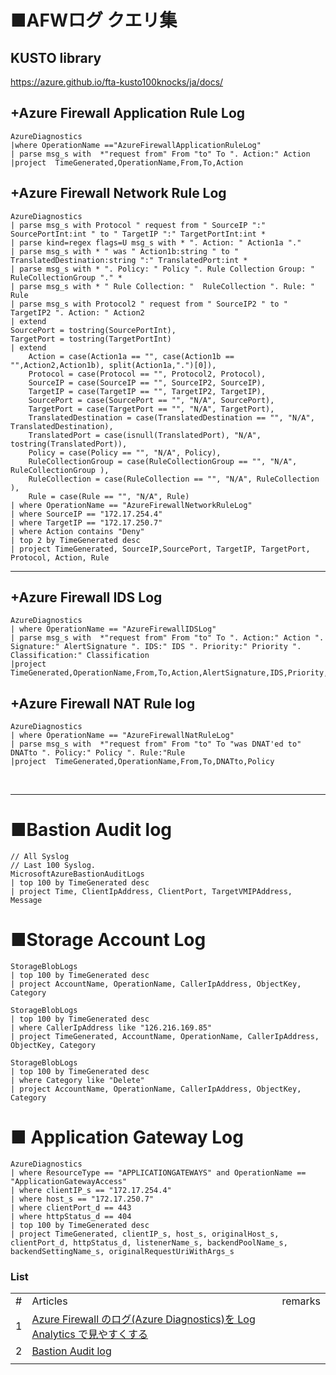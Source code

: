 
# **■AFWログ クエリ集**

## KUSTO library
https://azure.github.io/fta-kusto100knocks/ja/docs/


## +Azure Firewall Application Rule Log

```Kusto
AzureDiagnostics 
|where OperationName =="AzureFirewallApplicationRuleLog"
| parse msg_s with  *"request from" From "to" To ". Action:" Action
|project  TimeGenerated,OperationName,From,To,Action
```


## +Azure Firewall Network Rule Log

```Kusto
AzureDiagnostics
| parse msg_s with Protocol " request from " SourceIP ":" SourcePortInt:int " to " TargetIP ":" TargetPortInt:int *
| parse kind=regex flags=U msg_s with * ". Action: " Action1a "."
| parse msg_s with * " was " Action1b:string " to " TranslatedDestination:string ":" TranslatedPort:int *
| parse msg_s with * ". Policy: " Policy ". Rule Collection Group: " RuleCollectionGroup "." *
| parse msg_s with * " Rule Collection: "  RuleCollection ". Rule: " Rule
| parse msg_s with Protocol2 " request from " SourceIP2 " to " TargetIP2 ". Action: " Action2
| extend
SourcePort = tostring(SourcePortInt),
TargetPort = tostring(TargetPortInt)
| extend
    Action = case(Action1a == "", case(Action1b == "",Action2,Action1b), split(Action1a,".")[0]),
    Protocol = case(Protocol == "", Protocol2, Protocol),
    SourceIP = case(SourceIP == "", SourceIP2, SourceIP),
    TargetIP = case(TargetIP == "", TargetIP2, TargetIP),
    SourcePort = case(SourcePort == "", "N/A", SourcePort),
    TargetPort = case(TargetPort == "", "N/A", TargetPort),
    TranslatedDestination = case(TranslatedDestination == "", "N/A", TranslatedDestination), 
    TranslatedPort = case(isnull(TranslatedPort), "N/A", tostring(TranslatedPort)),
    Policy = case(Policy == "", "N/A", Policy),
    RuleCollectionGroup = case(RuleCollectionGroup == "", "N/A", RuleCollectionGroup ),
    RuleCollection = case(RuleCollection == "", "N/A", RuleCollection ),
    Rule = case(Rule == "", "N/A", Rule)
| where OperationName == "AzureFirewallNetworkRuleLog"
| where SourceIP == "172.17.254.4"
| where TargetIP == "172.17.250.7"
| where Action contains "Deny"
| top 2 by TimeGenerated desc
| project TimeGenerated, SourceIP,SourcePort, TargetIP, TargetPort, Protocol, Action, Rule
```

---

## +Azure Firewall IDS Log

```Kusto
AzureDiagnostics
| where OperationName == "AzureFirewallIDSLog"
| parse msg_s with  *"request from" From "to" To ". Action:" Action ". Signature:" AlertSignature ". IDS:" IDS ". Priority:" Priority ". Classification:" Classification
|project  TimeGenerated,OperationName,From,To,Action,AlertSignature,IDS,Priority,Classification
```

## +Azure Firewall NAT Rule log

```Kusto
AzureDiagnostics
| where OperationName == "AzureFirewallNatRuleLog"
| parse msg_s with  *"request from" From "to" To "was DNAT'ed to" DNATto ". Policy:" Policy ". Rule:"Rule
|project  TimeGenerated,OperationName,From,To,DNATto,Policy
```

<br>

---

# **■Bastion Audit log**

```Kusto
// All Syslog 
// Last 100 Syslog. 
MicrosoftAzureBastionAuditLogs 
| top 100 by TimeGenerated desc
| project Time, ClientIpAddress, ClientPort, TargetVMIPAddress, Message
```
# **■Storage Account Log**
```Kusto
StorageBlobLogs 
| top 100 by TimeGenerated desc
| project AccountName, OperationName, CallerIpAddress, ObjectKey, Category
```

```Kusto
StorageBlobLogs 
| top 100 by TimeGenerated desc
| where CallerIpAddress like "126.216.169.85"
| project TimeGenerated, AccountName, OperationName, CallerIpAddress, ObjectKey, Category
```

```Kusto
StorageBlobLogs 
| top 100 by TimeGenerated desc
| where Category like "Delete"
| project AccountName, OperationName, CallerIpAddress, ObjectKey, Category
```

# **■ Application Gateway Log**
```Kusto
AzureDiagnostics
| where ResourceType == "APPLICATIONGATEWAYS" and OperationName == "ApplicationGatewayAccess"
| where clientIP_s == "172.17.254.4"
| where host_s == "172.17.250.7"
| where clientPort_d == 443
| where httpStatus_d == 404
| top 100 by TimeGenerated desc
| project TimeGenerated, clientIP_s, host_s, originalHost_s, clientPort_d, httpStatus_d, listenerName_s, backendPoolName_s, backendSettingName_s, originalRequestUriWithArgs_s
```

### **List**
||||
|---|---|---|
|#|Articles|remarks|
|1|[Azure Firewall のログ(Azure Diagnostics)を Log Analytics で見やすくする](https://qiita.com/aktsmm/items/380eab220bd892581a19)||
|2|[Bastion Audit log](https://learn.microsoft.com/ja-jp/azure/azure-monitor/reference/tables/MicrosoftAzureBastionAuditLogs)||
||||
